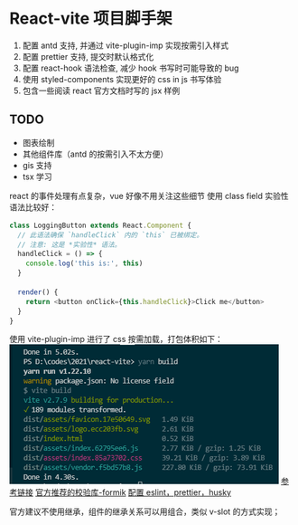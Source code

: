 # React-vite 项目脚手架

1. 配置 antd 支持, 并通过 vite-plugin-imp 实现按需引入样式
2. 配置 prettier 支持, 提交时默认格式化
3. 配置 react-hook 语法检查, 减少 hook 书写时可能导致的 bug
4. 使用 styled-components 实现更好的 css in js 书写体验
5. 包含一些阅读 react 官方文档时写的 jsx 样例

## TODO

- 图表绘制
- 其他组件库（antd 的按需引入不太方便）
- gis 支持
- tsx 学习

react 的事件处理有点复杂，vue 好像不用关注这些细节
使用 class field 实验性语法比较好：

```js
class LoggingButton extends React.Component {
  // 此语法确保 `handleClick` 内的 `this` 已被绑定。
  // 注意: 这是 *实验性* 语法。
  handleClick = () => {
    console.log('this is:', this)
  }

  render() {
    return <button onClick={this.handleClick}>Click me</button>
  }
}
```

使用 vite-plugin-imp 进行了 css 按需加载，打包体积如下：
![](./markdown_assets/Snipaste_2022-01-01_14-03-25.png)
[参考链接](https://juejin.cn/post/6938671679153373214#heading-5)
[官方推荐的校验库-formik](https://formik.org/)
[配置 eslint，prettier，husky](https://dev.to/smetankajakub/how-to-integrate-husky-eslint-prettier-to-project-in-less-than-15-minutes-5gh)

官方建议不使用继承，组件的继承关系可以用组合，类似 v-slot 的方式实现；
